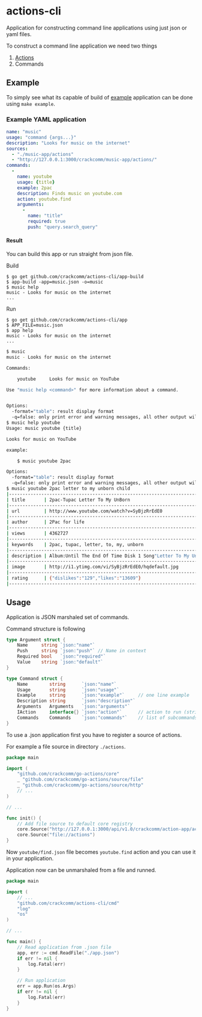 # actions-cli

Application for constructing command line applications using just json or yaml files.

To construct a command line application we need two things

1. [Actions](https://github.com/crackcomm/actions)
2. Commands

## Example

To simply see what its capable of build of [example](https://github.com/crackcomm/actions-cli/tree/master/example) application can be done using `make example`.

### Example YAML application

```yaml
name: "music"
usage: "command {args...}"
description: "Looks for music on the internet"
sources:
  - "./music-app/actions"
  - "http://127.0.0.1:3000/crackcomm/music-app/actions/"
commands:
  -
    name: youtube
    usage: {title}
    example: 2pac
    description: Finds music on youtube.com
    action: youtube.find
    arguments:
      -
        name: "title"
        required: true
        push: "query.search_query"

```

#### Result

You can build this app or run straight from json file.

Build

	$ go get github.com/crackcomm/actions-cli/app-build
	$ app-build -app=music.json -o=music
	$ music help
	music - Looks for music on the internet
	...

Run

	$ go get github.com/crackcomm/actions-cli/app
	$ APP_FILE=music.json
	$ app help
	music - Looks for music on the internet
	...

```sh
$ music
music - Looks for music on the internet

Commands:

    youtube     Looks for music on YouTube

Use "music help <command>" for more information about a command.


Options:
  -format="table": result display format
  -q=false: only print error and warning messages, all other output will be suppressed
$ music help youtube
Usage: music youtube {title}

Looks for music on YouTube

example:

    $ music youtube 2pac

Options:
  -format="table": result display format
  -q=false: only print error and warning messages, all other output will be suppressed
$ music youtube 2pac letter to my unborn child
|-----------------------------------------------------------------------------------------------------------------------|
| title       | 2pac-Tupac Letter To My UnBorn                                                                          |
|-----------------------------------------------------------------------------------------------------------------------|
| url         | http://www.youtube.com/watch?v=SyBjzRrEdE0                                                              |
|-----------------------------------------------------------------------------------------------------------------------|
| author      | 2Pac for life                                                                                           |
|-----------------------------------------------------------------------------------------------------------------------|
| views       | 4362727                                                                                                 |
|-----------------------------------------------------------------------------------------------------------------------|
| keywords    | 2pac, tupac, letter, to, my, unborn                                                                     |
|-----------------------------------------------------------------------------------------------------------------------|
| description | Album:Until The End Of Time Disk 1 Song"Letter To My UnBorn" By:Tupac A. Shakur Tha Song And Tha Pic    |
|-----------------------------------------------------------------------------------------------------------------------|
| image       | http://i1.ytimg.com/vi/SyBjzRrEdE0/hqdefault.jpg                                                        |
|-----------------------------------------------------------------------------------------------------------------------|
| rating      | {"dislikes":"129","likes":"13609"}                                                                      |
|-----------------------------------------------------------------------------------------------------------------------|
```

## Usage

Application is JSON marshaled set of commands.

Command structure is following

```Go
type Argument struct {
	Name     string `json:"name"`
	Push     string `json:"push"` // Name in context
	Required bool   `json:"required"`
	Value    string `json:"default"`
}

type Command struct {
	Name        string      `json:"name"`
	Usage       string      `json:"usage"`
	Example     string      `json:"example"`     // one line example
	Description string      `json:"description"`
	Arguments   Arguments   `json:"arguments"`
	IAction     interface{} `json:"action"`      // action to run (string or map)
	Commands    Commands    `json:"commands"`    // list of subcommands
}
```

To use a .json application first you have to register a source of actions.

For example a file source in directory `./actions`.

```Go
package main

import (
	"github.com/crackcomm/go-actions/core"
	_ "github.com/crackcomm/go-actions/source/file"
	_ "github.com/crackcomm/go-actions/source/http"
	// ...
)

// ...

func init() {
	// Add file source to default core registry
	core.Source("http://127.0.0.1:3000/api/v1.0/crackcomm/action-app/actions/")
	core.Source("file://actions")
}
```

Now `youtube/find.json` file becomes `youtube.find` action and you can use it in your application.

Application now can be unmarshaled from a file and runned.

```Go
package main

import (
	// ...
	"github.com/crackcomm/actions-cli/cmd"
	"log"
	"os"
)

// ...

func main() {
	// Read application from .json file
	app, err := cmd.ReadFile("./app.json")
	if err != nil {
		log.Fatal(err)
	}

	// Run application
	err = app.Run(os.Args)
	if err != nil {
		log.Fatal(err)
	}
}
```
